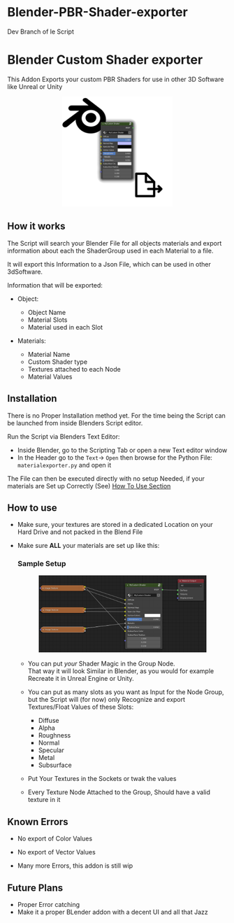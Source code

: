 # Blender-PBR-Shader-exporter
Dev Branch of le Script

# Blender Custom Shader exporter
This Addon Exports your custom PBR Shaders for use in other 3D Software like Unreal or Unity 

<p class="logo-title"> 
    <img src="src\images\Logo.png" alt="Logo"  />
</p>

## How it works
The Script will search your Blender File for all objects materials and export information about each the ShaderGroup used in each Material to a file.

It will export this Information to a Json File, which can be used in other 3dSoftware.

Information that will be exported:
- Object:
    - Object Name
    - Material Slots
    - Material used in each Slot

- Materials:
    - Material Name
    - Custom Shader type
    - Textures attached to each Node 
    - Material Values


## Installation
There is no Proper Installation method yet. For the time being the Script can be launched from inside Blenders Script editor. 

Run the Script via Blenders Text Editor:
- Inside Blender, go to the Scripting Tab or open a new Text editor window
- In the Header go to  the ``Text``-> ``Open`` then browse for the Python File:  ``materialexporter.py`` and open it

The File can then be executed directly with no setup Needed, if your materials are Set up Correctly (See) [How To Use Section](#How-to-use)

## How to use

- Make sure, your textures are stored in a dedicated Location on your Hard Drive and not packed in the Blend File

- Make sure **ALL** your materials are set up like this:
    ### Sample Setup
    <p class="logo-image"> 
        <img src="src\images\sample-setup.png" alt="Logo"  />
    </p>

    - You can put *your* Shader Magic in the Group Node.<br>That way it will look Similar in Blender, as you would for example Recreate it in Unreal Engine or Unity.
    - You can put as many slots as you want as Input for the Node Group, but the Script will (for now) only Recognize and export Textures/Float Values of these Slots:    
        - Diffuse
        - Alpha
        - Roughness
        - Normal 
        - Specular
        - Metal
        - Subsurface

    - Put Your Textures in the Sockets or twak the values
    - Every Texture Node Attached to the Group, Should have a valid texture in it 

## Known Errors
- No export of Color Values
- No export of Vector Values

- Many more Errors, this addon is still wip
## Future Plans 
- Proper Error catching
- Make it a proper BLender addon with a decent UI and all that Jazz


<style>
.logo-title{
    display:block;
    margin-left:auto;
    margin-right:auto;    
    width :50%;    
}
.logo-image{
    display:block;
    margin-left:auto;
    margin-right:auto;    
    width :80%;    
}
</style>